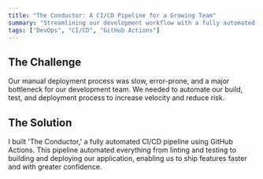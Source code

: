 ```yaml
---
title: "The Conductor: A CI/CD Pipeline for a Growing Team"
summary: "Streamlining our development workflow with a fully automated CI/CD pipeline."
tags: ["DevOps", "CI/CD", "GitHub Actions"]
---
```


## The Challenge

Our manual deployment process was slow, error-prone, and a major bottleneck for our development team. We needed to automate our build, test, and deployment process to increase velocity and reduce risk.

## The Solution

I built 'The Conductor,' a fully automated CI/CD pipeline using GitHub Actions. This pipeline automated everything from linting and testing to building and deploying our application, enabling us to ship features faster and with greater confidence.
